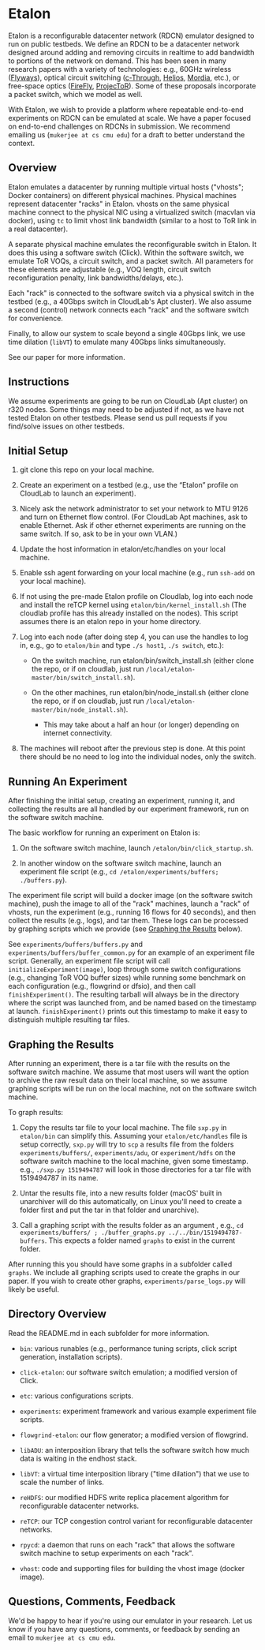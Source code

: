 # Etalon

Etalon is a reconfigurable datacenter network (RDCN) emulator designed to run on
public testbeds. We define an RDCN to be a datacenter network designed around
adding and removing circuits in realtime to add bandwidth to portions of the
network on demand. This has been seen in many research papers with a variety of
technologies: e.g., 60GHz wireless
([Flyways](https://dl.acm.org/citation.cfm?id=2018442)), optical circuit
switching ([c-Through](https://dl.acm.org/citation.cfm?id=1851222),
[Helios](https://dl.acm.org/citation.cfm?id=1851223),
[Mordia](https://dl.acm.org/citation.cfm?id=2486007), etc.), or free-space
optics ([FireFly](https://dl.acm.org/citation.cfm?id=2626328),
[ProjecToR](https://dl.acm.org/citation.cfm?id=2934911)). Some of these
proposals incorporate a packet switch, which we model as well.

With Etalon, we wish to provide a platform where repeatable end-to-end
experiments on RDCN can be emulated at scale. We have a paper focused on
end-to-end challenges on RDCNs in submission. We recommend emailing us
(```mukerjee at cs cmu edu```) for a draft to better understand the context.


## Overview

Etalon emulates a datacenter by running multiple virtual hosts ("vhosts"; Docker
containers) on different physical machines. Physical machines represent
datacenter "racks" in Etalon. vhosts on the same physical machine connect to the
physical NIC using a virtualized switch (macvlan via docker), using ```tc``` to
limit vhost link bandwidth (similar to a host to ToR link in a real datacenter).

A separate physical machine emulates the reconfigurable switch in Etalon. It
does this using a software switch (Click). Within the software switch, we
emulate ToR VOQs, a circuit switch, and a packet switch. All parameters for
these elements are adjustable (e.g., VOQ length, circuit switch reconfiguration
penalty, link bandwidths/delays, etc.).

Each "rack" is connected to the software switch via a physical switch in the
testbed (e.g., a 40Gbps switch in CloudLab's Apt cluster). We also assume a
second (control) network connects each "rack" and the software switch for
convenience.

Finally, to allow our system to scale beyond a single 40Gbps link, we use time
dilation (```libVT```) to emulate many 40Gbps links simultaneously.

See our paper for more information.


## Instructions

We assume experiments are going to be run on CloudLab (Apt cluster) on r320
nodes. Some things may need to be adjusted if not, as we have not tested Etalon
on other testbeds. Please send us pull requests if you find/solve issues on
other testbeds.


Initial Setup
-------------

1. git clone this repo on your local machine.

2. Create an experiment on a testbed (e.g., use the “Etalon” profile on CloudLab
  to launch an experiment).

3. Nicely ask the network administrator to set your network to MTU 9126 and
   turn on Ethernet flow control. (For CloudLab Apt machines, ask to enable
   Ethernet. Ask if other ethernet experiments are running on the same switch.
   If so, ask to be in your own VLAN.)

4. Update the host information in etalon/etc/handles on your local machine.

5. Enable ssh agent forwarding on your local machine (e.g., run ```ssh-add``` on
  your local machine).

6. If not using the pre-made Etalon profile on Cloudlab, log into each node and
  install the reTCP kernel using ```etalon/bin/kernel_install.sh``` (The
  cloudlab profile has this already installed on the nodes). This script assumes
  there is an etalon repo in your home directory.

7. Log into each node (after doing step 4, you can use the handles to log in,
e.g., go to ```etalon/bin``` and type ```./s host1```, ```./s switch```, etc.):

   - On the switch machine, run etalon/bin/switch_install.sh (either clone the
    repo, or if on cloudlab, just run
    ```/local/etalon-master/bin/switch_install.sh```).

   - On the other machines, run etalon/bin/node_install.sh (either clone the
     repo, or if on cloudlab, just run
     ```/local/etalon-master/bin/node_install.sh```).

     - This may take about a half an hour (or longer) depending on internet
       connectivity.

8. The machines will reboot after the previous step is done. At this point there
  should be no need to log into the individual nodes, only the switch.


Running An Experiment
---------------------

After finishing the initial setup, creating an experiment, running it, and
collecting the results are all handled by our experiment framework, run on the
software switch machine.

The basic workflow for running an experiment on Etalon is:

1. On the software switch machine, launch ```/etalon/bin/click_startup.sh```.

2. In another window on the software switch machine, launch an experiment file
script (e.g., ```cd /etalon/experiments/buffers; ./buffers.py```).

The experiment file script will build a docker image (on the software switch
machine), push the image to all of the "rack" machines, launch a "rack" of
vhosts, run the experiment (e.g., running 16 flows for 40 seconds), and then
collect the results (e.g., logs), and tar them. These logs can be processed by
graphing scripts which we provide (see [Graphing the
Results](#graphing-the-results) below).

See ```experiments/buffers/buffers.py``` and
```experiments/buffers/buffer_common.py``` for an example of an experiment file
script. Generally, an experiment file script will call
```initializeExperiment(image)```, loop through some switch configurations
(e.g., changing ToR VOQ buffer sizes) while running some benchmark on each
configuration (e.g., flowgrind or dfsio), and then call
```finishExperiment()```. The resulting tarball will always be in the directory
where the script was launched from, and be named based on the timestamp at
launch. ```finishExperiment()``` prints out this timestamp to make it easy to
distinguish multiple resulting tar files.


Graphing the Results
--------------------

After running an experiment, there is a tar file with the results on the
software switch machine. We assume that most users will want the option to
archive the raw result data on their local machine, so we assume graphing
scripts will be run on the local machine, not on the software switch machine.

To graph results:

1. Copy the results tar file to your local machine. The file ```sxp.py``` in
```etalon/bin``` can simplify this. Assuming your ```etalon/etc/handles``` file
is setup correctly, ```sxp.py``` will try to ```scp``` a results file from the
folders ```experiments/buffers/```, ```experiments/adu```, or
```experiment/hdfs``` on the software switch machine to the local machine, given
some timestamp. e.g., ```./sxp.py 1519494787``` will look in those directories
for a tar file with 1519494787 in its name.

2. Untar the results file, into a new results folder (macOS' built in unarchiver
will do this automatically, on Linux you'll need to create a folder first and
put the tar in that folder and unarchive).

3. Call a graphing script with the results folder as an argument , e.g., ```cd
experiments/buffers/ ; ./buffer_graphs.py ../../bin/1519494787-buffers```. This
expects a folder named ```graphs``` to exist in the current folder.

After running this you should have some graphs in a subfolder called
```graphs```. We include all graphing scripts used to create the graphs in our
paper. If you wish to create other graphs, ```experiments/parse_logs.py``` will
likely be useful.


## Directory Overview

Read the README.md in each subfolder for more information.

- ```bin```: various runables (e.g., performance tuning scripts, click script
  generation, installation scripts).

- ```click-etalon```: our software switch emulation; a modified version of Click.

- ```etc```: various configurations scripts.

- ```experiments```: experiment framework and various example experiment file
  scripts.

- ```flowgrind-etalon```: our flow generator; a modified version of flowgrind.

- ```libADU```: an interposition library that tells the software switch how much
  data is waiting in the endhost stack.

- ```libVT```: a virtual time interposition library ("time dilation") that we
  use to scale the number of links.

- ```reHDFS```: our modified HDFS write replica placement algorithm for
  reconfigurable datacenter networks.

- ```reTCP```: our TCP congestion control variant for reconfigurable datacenter
  networks.

- ```rpycd```: a daemon that runs on each "rack" that allows the software switch
  machine to setup experiments on each "rack".

- ```vhost```: code and supporting files for building the vhost image (docker
  image).


## Questions, Comments, Feedback

We'd be happy to hear if you're using our emulator in your research. Let us know
if you have any questions, comments, or feedback by sending an email to
```mukerjee at cs cmu edu```.
